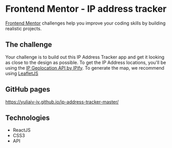 # Frontend Mentor - IP address tracker

[Frontend Mentor](https://www.frontendmentor.io) challenges help you improve your coding skills by building realistic projects.
## The challenge

Your challenge is to build out this IP Address Tracker app and get it looking as close to the design as possible. To get the IP Address locations, you'll be using the [IP Geolocation API by IPify](https://geo.ipify.org/). To generate the map, we recommend using [LeafletJS](https://leafletjs.com/)
## GitHub pages 

https://yuliaiv-iv.github.io/ip-address-tracker-master/
## Technologies

* ReactJS
* CSS3
* API
